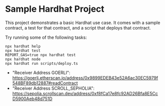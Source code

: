 # Sample Hardhat Project

This project demonstrates a basic Hardhat use case. It comes with a sample contract, a test for that contract, and a script that deploys that contract.

Try running some of the following tasks:

```shell
npx hardhat help
npx hardhat test
REPORT_GAS=true npx hardhat test
npx hardhat node
npx hardhat run scripts/deploy.ts
```



- "Receiver Address GOERLI": https://goerli.etherscan.io/address/0x9899EDEB43e52A6ac30EC5979f548BF89db12887#readContract
- "Receiver Address SCROLL_SEPHOLIA": https://sepolia.scrollscan.dev/address/0xf8fCa17e8fc92AD26Bfa8E5CcD5900Aeb48d751D